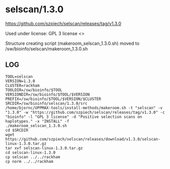 selscan/1.3.0
========================

<https://github.com/szpiech/selscan/releases/tag/v1.3.0>

Used under license:
GPL 3 license
<>

Structure creating script (makeroom_selscan_1.3.0.sh) moved to /sw/bioinfo/selscan/makeroom_1.3.0.sh

LOG
---

    TOOL=selscan
    VERSION=1.3.0
    CLUSTER=rackham
    TOOLDIR=/sw/bioinfo/$TOOL
    VERSIONDIR=/sw/bioinfo/$TOOL/$VERSION
    PREFIX=/sw/bioinfo/$TOOL/$VERSION/$CLUSTER
    SRCDIR=/sw/bioinfo/selscan/1.3.0/src
    /home/bjornc/UPPMAX-tools/install-methods/makeroom.sh -t "selscan" -v "1.3.0" -w "https://github.com/szpiech/selscan/releases/tag/v1.3.0" -c "bioinfo" -l "GPL 3 license" -d "Positive selection scans on haplotypes." -x "INSTALL" -f
    ./makeroom_selscan_1.3.0.sh
    cd $SRCDIR
    wget https://github.com/szpiech/selscan/releases/download/v1.3.0/selscan-linux-1.3.0.tar.gz
    tar xvf selscan-linux-1.3.0.tar.gz 
    cd selscan-linux-1.3.0
    cp selscan ../../rackham
    cp norm ../../rackham
#

